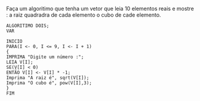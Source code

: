 Faça um algoritimo que tenha um vetor que leia 10 elementos reais e mostre :
a raiz quadradra de cada elemento 
o cubo de cade elemento.
```
ALGORITIMO DOIS;
VAR

INICIO
PARA(I <- 0, I <= 9, I <- I + 1)
{
IMPRIMA "Digite um número :";
LEIA V[I];
SE(V[I] < 0)
ENTÃO V[I] <- V[I] * -1;
Imprima "A raiz é", sqrt(V[I]);
Imprima "O cubo é", pow(V[I],3);
}
FIM
```


